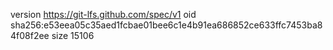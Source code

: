 version https://git-lfs.github.com/spec/v1
oid sha256:e53eea05c35aed1fcbae01bee6c1e4b91ea686852ce633ffc7453ba84f08f2ee
size 15106
